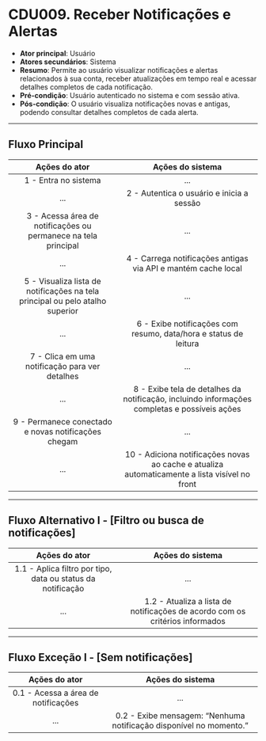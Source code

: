 # CDU009. Receber Notificações e Alertas

* **Ator principal**: Usuário
* **Atores secundários**: Sistema
* **Resumo**: Permite ao usuário visualizar notificações e alertas relacionados à sua conta, receber atualizações em tempo real e acessar detalhes completos de cada notificação.
* **Pré-condição**: Usuário autenticado no sistema e com sessão ativa.
* **Pós-condição**: O usuário visualiza notificações novas e antigas, podendo consultar detalhes completos de cada alerta.

---

## Fluxo Principal

|                                 Ações do ator                                 |                                        Ações do sistema                                       |
| :---------------------------------------------------------------------------: | :-------------------------------------------------------------------------------------------: |
|                              1 - Entra no sistema                             |                                              ...                                              |
|                                      ...                                      |                           2 - Autentica o usuário e inicia a sessão                           |
|         3 - Acessa área de notificações ou permanece na tela principal        |                                              ...                                              |
|                                      ...                                      |                 4 - Carrega notificações antigas via API e mantém cache local                 |
| 5 - Visualiza lista de notificações na tela principal ou pelo atalho superior |                                              ...                                              |
|                                      ...                                      |                6 - Exibe notificações com resumo, data/hora e status de leitura               |
|                 7 - Clica em uma notificação para ver detalhes                |                                              ...                                              |
|                                      ...                                      |  8 - Exibe tela de detalhes da notificação, incluindo informações completas e possíveis ações |
|              9 - Permanece conectado e novas notificações chegam              |                                              ...                                              |
|                                      ...                                      | 10 - Adiciona notificações novas ao cache e atualiza automaticamente a lista visível no front |

---

## Fluxo Alternativo I - [Filtro ou busca de notificações]

|                        Ações do ator                        |                               Ações do sistema                               |
| :---------------------------------------------------------: | :--------------------------------------------------------------------------: |
| 1.1 - Aplica filtro por tipo, data ou status da notificação |                                      ...                                     |
|                             ...                             | 1.2 - Atualiza a lista de notificações de acordo com os critérios informados |

---

## Fluxo Exceção I - [Sem notificações]

|            Ações do ator            |                          Ações do sistema                          |
| :---------------------------------: | :----------------------------------------------------------------: |
| 0.1 - Acessa a área de notificações |                                 ...                                |
|                 ...                 | 0.2 - Exibe mensagem: “Nenhuma notificação disponível no momento.” |

